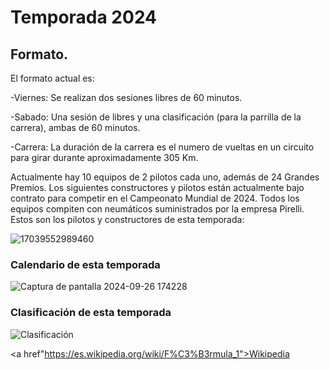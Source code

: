# Temporada 2024

## Formato.

El formato actual es:

-Viernes: Se realizan dos sesiones libres de 60 minutos.

-Sabado: Una sesión de libres y una clasificación (para la parrilla de la carrera), ambas de 60 minutos.

-Carrera: La duración de la carrera es el numero de vueltas en un circuito para girar durante aproximadamente 305 Km.

Actualmente hay 10 equipos de 2 pilotos cada uno, además de 24 Grandes Premios.
Los siguientes constructores y pilotos están actualmente bajo contrato para competir en el Campeonato Mundial de 2024.
Todos los equipos compiten con neumáticos suministrados por la empresa Pirelli.
Estos son los pilotos y constructores de esta temporada:


![17039552989460](https://github.com/user-attachments/assets/109f1b20-d264-4829-8c90-7aefa5634482)


### Calendario de esta temporada


![Captura de pantalla 2024-09-26 174228](https://github.com/user-attachments/assets/24640588-4929-4315-bbab-a1595530fe69)



### Clasificación de esta temporada




![Clasificación](https://github.com/user-attachments/assets/53f8fd92-a1b7-4886-8984-5f6f40df255d)



<a href"https://es.wikipedia.org/wiki/F%C3%B3rmula_1">Wikipedia</a>




